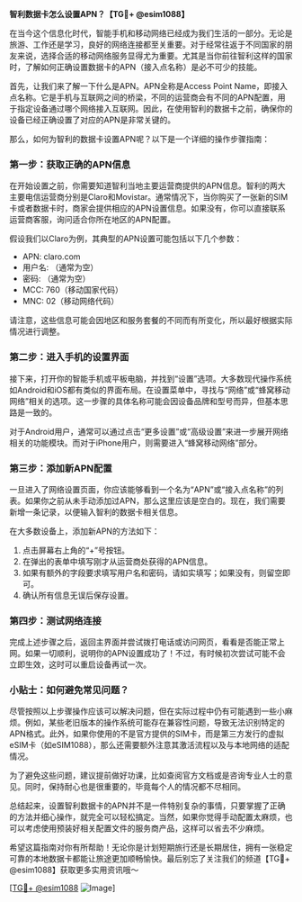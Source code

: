 **智利数据卡怎么设置APN？【TG💪+ @esim1088】**

在当今这个信息化时代，智能手机和移动网络已经成为我们生活的一部分。无论是旅游、工作还是学习，良好的网络连接都至关重要。对于经常往返于不同国家的朋友来说，选择合适的移动网络服务显得尤为重要。尤其是当你前往智利这样的国家时，了解如何正确设置数据卡的APN（接入点名称）是必不可少的技能。

首先，让我们来了解一下什么是APN。APN全称是Access Point Name，即接入点名称。它是手机与互联网之间的桥梁，不同的运营商会有不同的APN配置，用于指定设备通过哪个网络接入互联网。因此，在使用智利的数据卡之前，确保你的设备已经正确设置了对应的APN是非常关键的。

那么，如何为智利的数据卡设置APN呢？以下是一个详细的操作步骤指南：

### 第一步：获取正确的APN信息

在开始设置之前，你需要知道智利当地主要运营商提供的APN信息。智利的两大主要电信运营商分别是Claro和Movistar。通常情况下，当你购买了一张新的SIM卡或者数据卡时，商家会提供相应的APN设置信息。如果没有，你可以直接联系运营商客服，询问适合你所在地区的APN配置。

假设我们以Claro为例，其典型的APN设置可能包括以下几个参数：
- APN: claro.com
- 用户名: （通常为空）
- 密码: （通常为空）
- MCC: 760（移动国家代码）
- MNC: 02（移动网络代码）

请注意，这些信息可能会因地区和服务套餐的不同而有所变化，所以最好根据实际情况进行调整。

### 第二步：进入手机的设置界面

接下来，打开你的智能手机或平板电脑，并找到“设置”选项。大多数现代操作系统如Android和iOS都有类似的界面布局。在设置菜单中，寻找与“网络”或“蜂窝移动网络”相关的选项。这一步骤的具体名称可能会因设备品牌和型号而异，但基本思路是一致的。

对于Android用户，通常可以通过点击“更多设置”或“高级设置”来进一步展开网络相关的功能模块。而对于iPhone用户，则需要进入“蜂窝移动网络”部分。

### 第三步：添加新APN配置

一旦进入了网络设置页面，你应该能够看到一个名为“APN”或“接入点名称”的列表。如果你之前从未手动添加过APN，那么这里应该是空白的。现在，我们需要新增一条记录，以便输入智利的数据卡相关信息。

在大多数设备上，添加新APN的方法如下：
1. 点击屏幕右上角的“+”号按钮。
2. 在弹出的表单中填写刚才从运营商处获得的APN信息。
3. 如果有额外的字段要求填写用户名和密码，请如实填写；如果没有，则留空即可。
4. 确认所有信息无误后保存设置。

### 第四步：测试网络连接

完成上述步骤之后，返回主界面并尝试拨打电话或访问网页，看看是否能正常上网。如果一切顺利，说明你的APN设置成功了！不过，有时候初次尝试可能不会立即生效，这时可以重启设备再试一次。

### 小贴士：如何避免常见问题？

尽管按照以上步骤操作应该可以解决问题，但在实际过程中仍有可能遇到一些小麻烦。例如，某些老旧版本的操作系统可能存在兼容性问题，导致无法识别特定的APN格式。此外，如果你使用的不是官方提供的SIM卡，而是第三方发行的虚拟eSIM卡（如eSIM1088），那么还需要额外注意其激活流程以及与本地网络的适配情况。

为了避免这些问题，建议提前做好功课，比如查阅官方文档或是咨询专业人士的意见。同时，保持耐心也是很重要的，毕竟每个人的情况都不尽相同。

总结起来，设置智利数据卡的APN并不是一件特别复杂的事情，只要掌握了正确的方法并细心操作，就完全可以轻松搞定。当然，如果你觉得手动配置太麻烦，也可以考虑使用预装好相关配置文件的服务商产品，这样可以省去不少麻烦。

希望这篇指南对你有所帮助！无论你是计划短期旅行还是长期居住，拥有一张稳定可靠的本地数据卡都能让旅途更加顺畅愉快。最后别忘了关注我们的频道【TG💪+ @esim1088】获取更多实用资讯哦～

[[TG💪+ @esim1088](https://t.me/s/esim1088) ![Image](https://i.postimg.cc/4NQfJmqS/Snipaste-2025-05-13-00-14-12.png)]